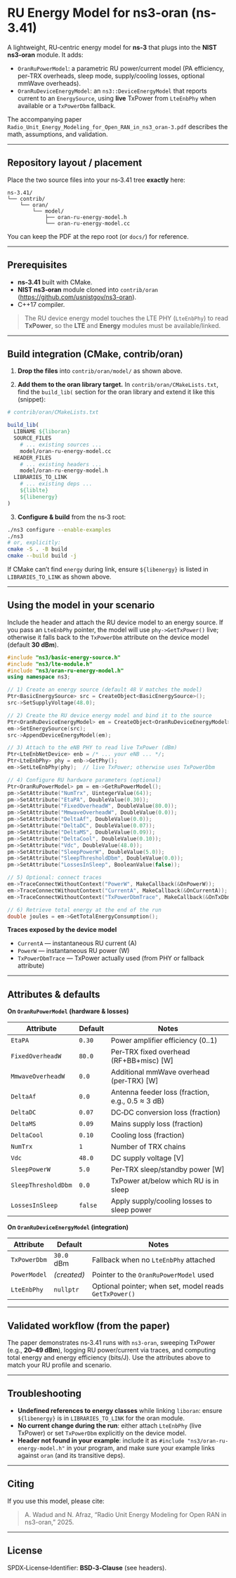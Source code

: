 # RU Energy Model for ns3-oran (ns-3.41)

A lightweight, RU‑centric energy model for **ns‑3** that plugs into the **NIST ns3‑oran** module. It adds:

- `OranRuPowerModel`: a parametric RU power/current model (PA efficiency, per‑TRX overheads, sleep mode, supply/cooling losses, optional mmWave overheads).
- `OranRuDeviceEnergyModel`: an `ns3::DeviceEnergyModel` that reports current to an `EnergySource`, using **live** TxPower from `LteEnbPhy` when available or a `TxPowerDbm` fallback.

The accompanying paper `Radio_Unit_Energy_Modeling_for_Open_RAN_in_ns3_oran-3.pdf` describes the math, assumptions, and validation.

---

## Repository layout / placement

Place the two source files into your ns‑3.41 tree **exactly** here:

```
ns-3.41/
└── contrib/
    └── oran/
        └── model/
            ├── oran-ru-energy-model.h
            └── oran-ru-energy-model.cc
```

You can keep the PDF at the repo root (or `docs/`) for reference.

---

## Prerequisites

- **ns‑3.41** built with CMake.
- **NIST ns3‑oran** module cloned into `contrib/oran` (https://github.com/usnistgov/ns3-oran).
- C++17 compiler.

> The RU device energy model touches the LTE PHY (`LteEnbPhy`) to read **TxPower**, so the **LTE** and **Energy** modules must be available/linked.

---

## Build integration (CMake, contrib/oran)

1) **Drop the files** into `contrib/oran/model/` as shown above.

2) **Add them to the oran library target.** In `contrib/oran/CMakeLists.txt`, find the `build_lib(` section for the oran library and extend it like this (snippet):

```cmake
# contrib/oran/CMakeLists.txt

build_lib(
  LIBNAME ${liboran}
  SOURCE_FILES
    # ... existing sources ...
    model/oran-ru-energy-model.cc
  HEADER_FILES
    # ... existing headers ...
    model/oran-ru-energy-model.h
  LIBRARIES_TO_LINK
    # ... existing deps ...
    ${liblte}
    ${libenergy}
)
```

3) **Configure & build** from the ns‑3 root:

```bash
./ns3 configure --enable-examples
./ns3
# or, explicitly:
cmake -S . -B build
cmake --build build -j
```

If CMake can’t find `energy` during link, ensure `${libenergy}` is listed in `LIBRARIES_TO_LINK` as shown above.

---

## Using the model in your scenario

Include the header and attach the RU device model to an energy source. If you pass an `LteEnbPhy` pointer, the model will use `phy->GetTxPower()` live; otherwise it falls back to the `TxPowerDbm` attribute on the device model (default **30 dBm**).

```cpp
#include "ns3/basic-energy-source.h"
#include "ns3/lte-module.h"
#include "ns3/oran-ru-energy-model.h"
using namespace ns3;

// 1) Create an energy source (default 48 V matches the model)
Ptr<BasicEnergySource> src = CreateObject<BasicEnergySource>();
src->SetSupplyVoltage(48.0);

// 2) Create the RU device energy model and bind it to the source
Ptr<OranRuDeviceEnergyModel> em = CreateObject<OranRuDeviceEnergyModel>();
em->SetEnergySource(src);
src->AppendDeviceEnergyModel(em);

// 3) Attach to the eNB PHY to read live TxPower (dBm)
Ptr<LteEnbNetDevice> enb = /* ... your eNB ... */;
Ptr<LteEnbPhy> phy = enb->GetPhy();
em->SetLteEnbPhy(phy);  // live TxPower; otherwise uses TxPowerDbm

// 4) Configure RU hardware parameters (optional)
Ptr<OranRuPowerModel> pm = em->GetRuPowerModel();
pm->SetAttribute("NumTrx", UintegerValue(64));
pm->SetAttribute("EtaPA", DoubleValue(0.30));
pm->SetAttribute("FixedOverheadW", DoubleValue(80.0));
pm->SetAttribute("MmwaveOverheadW", DoubleValue(0.0));
pm->SetAttribute("DeltaAf", DoubleValue(0.0));
pm->SetAttribute("DeltaDC", DoubleValue(0.07));
pm->SetAttribute("DeltaMS", DoubleValue(0.09));
pm->SetAttribute("DeltaCool", DoubleValue(0.10));
pm->SetAttribute("Vdc", DoubleValue(48.0));
pm->SetAttribute("SleepPowerW", DoubleValue(5.0));
pm->SetAttribute("SleepThresholdDbm", DoubleValue(0.0));
pm->SetAttribute("LossesInSleep", BooleanValue(false));

// 5) Optional: connect traces
em->TraceConnectWithoutContext("PowerW", MakeCallback(&OnPowerW));
em->TraceConnectWithoutContext("CurrentA", MakeCallback(&OnCurrentA));
em->TraceConnectWithoutContext("TxPowerDbmTrace", MakeCallback(&OnTxDbm));

// 6) Retrieve total energy at the end of the run
double joules = em->GetTotalEnergyConsumption();
```

**Traces exposed by the device model**
- `CurrentA` — instantaneous RU current (A)
- `PowerW` — instantaneous RU power (W)
- `TxPowerDbmTrace` — TxPower actually used (from PHY or fallback attribute)

---

## Attributes & defaults

**On `OranRuPowerModel` (hardware & losses)**

| Attribute             | Default  | Notes |
|----------------------|----------|-------|
| `EtaPA`              | `0.30`   | Power amplifier efficiency (0..1) |
| `FixedOverheadW`     | `80.0`   | Per‑TRX fixed overhead (RF+BB+misc) [W] |
| `MmwaveOverheadW`    | `0.0`    | Additional mmWave overhead (per‑TRX) [W] |
| `DeltaAf`            | `0.0`    | Antenna feeder loss (fraction, e.g., 0.5 ≈ 3 dB) |
| `DeltaDC`            | `0.07`   | DC‑DC conversion loss (fraction) |
| `DeltaMS`            | `0.09`   | Mains supply loss (fraction) |
| `DeltaCool`          | `0.10`   | Cooling loss (fraction) |
| `NumTrx`             | `1`      | Number of TRX chains |
| `Vdc`                | `48.0`   | DC supply voltage [V] |
| `SleepPowerW`        | `5.0`    | Per‑TRX sleep/standby power [W] |
| `SleepThresholdDbm`  | `0.0`    | TxPower at/below which RU is in sleep |
| `LossesInSleep`      | `false`  | Apply supply/cooling losses to sleep power |

**On `OranRuDeviceEnergyModel` (integration)**

| Attribute       | Default        | Notes |
|-----------------|----------------|-------|
| `TxPowerDbm`    | `30.0` dBm     | Fallback when no `LteEnbPhy` attached |
| `PowerModel`    | *(created)*    | Pointer to the `OranRuPowerModel` used |
| `LteEnbPhy`     | `nullptr`      | Optional pointer; when set, model reads `GetTxPower()` |

---

## Validated workflow (from the paper)

The paper demonstrates ns‑3.41 runs with `ns3‑oran`, sweeping TxPower (e.g., **20–49 dBm**), logging RU power/current via traces, and computing total energy and energy efficiency (bits/J). Use the attributes above to match your RU profile and scenario.

---

## Troubleshooting

- **Undefined references to energy classes** while linking `liboran`: ensure `${libenergy}` is in `LIBRARIES_TO_LINK` for the oran module.
- **No current change during the run**: either attach `LteEnbPhy` (live TxPower) or set `TxPowerDbm` explicitly on the device model.
- **Header not found in your example**: include it as `#include "ns3/oran-ru-energy-model.h"` in your program, and make sure your example links against `oran` (and its transitive deps).

---

## Citing

If you use this model, please cite:

> A. Wadud and N. Afraz, “Radio Unit Energy Modeling for Open RAN in ns3-oran,” 2025.

---

## License

SPDX‑License‑Identifier: **BSD‑3‑Clause** (see headers).
